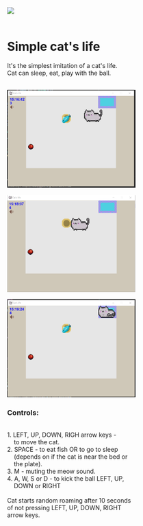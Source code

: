 <div id="header" align="left">
  <img src="https://media.giphy.com/media/vVegyymxA90fkY8jkE/giphy.gif" width="100"/>
</div>
<div id="profile-views-counter" align="left">
  <img src="https://komarev.com/ghpvc/?username=mvvmmv&style=flat-square&color=blue" alt=""/>
</div>
<h1>Simple cat's life</h1>
It's the simplest imitation of a cat's life.<br>
Cat can sleep, eat, play with the ball.<br>
<br>

<img src="./images/readme/cat_s_life_1.png" alt="compare_files" width="300"/><br>


<img src="./images/readme/cat_s_life_2.png" alt="compare_files" width="300"/><br>

<img src="./images/readme/cat_s_life_3.png" alt="compare_files" width="300"/><br>

<h3>Controls:</h3><br>
1. LEFT, UP, DOWN, RIGH arrow keys -<br> 
&nbsp&nbsp&nbsp&nbspto move the cat.<br>
2. SPACE - to eat fish OR to go to sleep<br> 
&nbsp&nbsp&nbsp&nbsp(depends on if the cat is near the bed or <br>
&nbsp&nbsp&nbsp&nbspthe plate).<br>
3. M - muting the meow sound.<br>
4. A, W, S or D - to kick the ball LEFT, UP,<br>
&nbsp&nbsp&nbsp&nbspDOWN or RIGHT
<br>
<br>
Cat starts random roaming after 10 seconds<br>
of not pressing LEFT, UP, DOWN, RIGHT<br>
arrow keys.